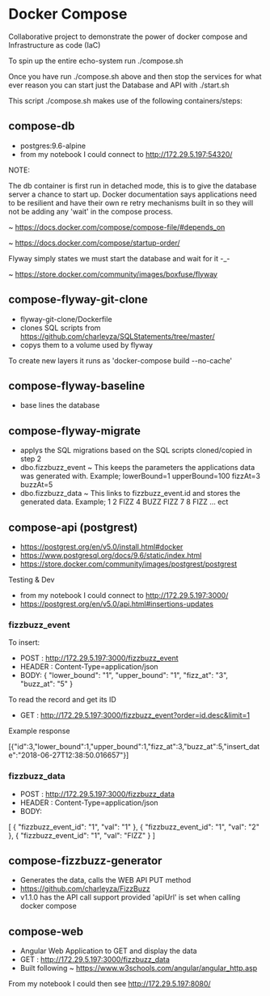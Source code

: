 # Docker Compose

Collaborative project to demonstrate the power of docker compose and Infrastructure as code (IaC)

To spin up the entire echo-system run ./compose.sh 

Once you have run ./compose.sh above and then stop the services for what ever reason you can start just the Database and API with ./start.sh

This script ./compose.sh  makes use of the following containers/steps:

## compose-db

* postgres:9.6-alpine
* from my notebook I could connect to http://172.29.5.197:54320/

NOTE:

The db container is first run in detached mode, this is to give the database server a chance to start up.
Docker documentation says applications need to be resilient and have their own re retry mechanisms built in so they will not be adding any 'wait' in the compose process.

~ https://docs.docker.com/compose/compose-file/#depends_on

~ https://docs.docker.com/compose/startup-order/

Flyway simply states we must start the database and wait for it -_-

~ https://store.docker.com/community/images/boxfuse/flyway

## compose-flyway-git-clone

* flyway-git-clone/Dockerfile
* clones SQL scripts from https://github.com/charleyza/SQLStatements/tree/master/
* copys them to a volume used by flyway

To create new layers it runs as 'docker-compose build --no-cache'

## compose-flyway-baseline

* base lines the database

## compose-flyway-migrate

* applys the SQL migrations based on the SQL scripts cloned/copied in step 2
* dbo.fizzbuzz_event ~ This keeps the parameters the applications data was generated with. Example; lowerBound=1 upperBound=100 fizzAt=3 buzzAt=5
* dbo.fizzbuzz_data ~ This links to fizzbuzz_event.id and stores the generated data. Example; 1 2 FIZZ 4 BUZZ FIZZ 7 8 FIZZ ... ect

## compose-api (postgrest)

* https://postgrest.org/en/v5.0/install.html#docker
* https://www.postgresql.org/docs/9.6/static/index.html
* https://store.docker.com/community/images/postgrest/postgrest

Testing & Dev

* from my notebook I could connect to http://172.29.5.197:3000/
* https://postgrest.org/en/v5.0/api.html#insertions-updates

### fizzbuzz_event

To insert:

* POST : http://172.29.5.197:3000/fizzbuzz_event
* HEADER : Content-Type=application/json
* BODY: { "lower_bound": "1", "upper_bound": "1", "fizz_at": "3", "buzz_at": "5" }

To read the record and get its ID

* GET : http://172.29.5.197:3000/fizzbuzz_event?order=id.desc&limit=1

Example response

[{"id":3,"lower_bound":1,"upper_bound":1,"fizz_at":3,"buzz_at":5,"insert_date":"2018-06-27T12:38:50.016657"}]

### fizzbuzz_data

* POST : http://172.29.5.197:3000/fizzbuzz_data
* HEADER : Content-Type=application/json
* BODY: 

[
  { "fizzbuzz_event_id": "1", "val": "1" },
  { "fizzbuzz_event_id": "1", "val": "2" },
  { "fizzbuzz_event_id": "1", "val": "FIZZ" }
]

## compose-fizzbuzz-generator

* Generates the data, calls the WEB API PUT method
* https://github.com/charleyza/FizzBuzz
* v1.1.0 has the API call support provided 'apiUrl' is set when calling docker compose

## compose-web

* Angular Web Application to GET and display the data
* GET : http://172.29.5.197:3000/fizzbuzz_data
* Built following ~ https://www.w3schools.com/angular/angular_http.asp

From my notebook I could then see http://172.29.5.197:8080/
